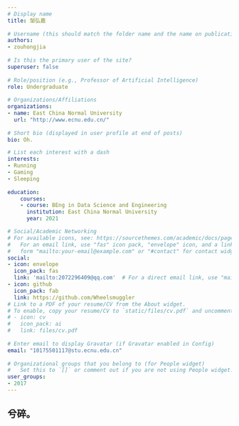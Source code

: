 ```yaml
---
# Display name
title: 邹弘嘉
         
# Username (this should match the folder name and the name on publications)
authors: 
- zouhongjia
         
# Is this the primary user of the site?     
superuser: false              
         
# Role/position (e.g., Professor of Artificial Intelligence)
role: Undergraduate           
         
# Organizations/Affiliations  
organizations:
- name: East China Normal University
  url: "http://www.ecnu.edu.cn/"
         
# Short bio (displayed in user profile at end of posts)     
bio: Oh.

# List each interest with a dash    
interests:
- Running
- Gaming
- Sleeping
         
education:   
    courses: 
    - course: BEng in Data Science and Engineering
      institution: East China Normal University
      year: 2021

# Social/Academic Networking  
# For available icons, see: https://sourcethemes.com/academic/docs/page-builder/#icons
#   For an email link, use "fas" icon pack, "envelope" icon, and a link in the
#   form "mailto:your-email@example.com" or "#contact" for contact widget.
social:
- icon: envelope              
  icon_pack: fas
  link: 'mailto:2072296409@qq.com'  # For a direct email link, use "mailto:test@example.org".
- icon: github
  icon_pack: fab
  link: https://github.com/Wheelsmuggler
# Link to a PDF of your resume/CV from the About widget.    
# To enable, copy your resume/CV to `static/files/cv.pdf` and uncomment the lines below.
# - icon: cv 
#   icon_pack: ai             
#   link: files/cv.pdf        
         
# Enter email to display Gravatar (if Gravatar enabled in Config)
email: "10175501117@stu.ecnu.edu.cn"
         
# Organizational groups that you belong to (for People widget)
#   Set this to `[]` or comment out if you are not using People widget.
user_groups: 
- 2017   
---
```


## 兮碎。